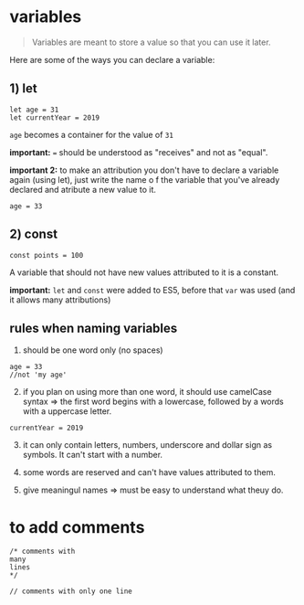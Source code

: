 
# variables
> Variables are meant to store a value so that you can use it later.

Here are some of the ways you can declare a variable:

## 1) let
```
let age = 31
let currentYear = 2019
```

`age` becomes a container for the value of `31` 

**important:** `=` should be understood as "receives" and not as "equal".

**important 2:** to make an attribution you don't have to declare a variable again (using let), just write the name o f the variable that you've already declared and atribute a new value to it. 

``` 
age = 33
```


## 2) const
```
const points = 100
```
A variable that should not have new values attributed to it is a constant.


**important:**  `let` and `const` were added to ES5, before that  `var` was used (and it allows many attributions) 

## rules when naming variables

1) should be one word only (no spaces)
``` 
age = 33
//not 'my age' 
```

2) if you plan on using more than one word, it should use camelCase syntax => the first word begins with a lowercase, followed by a words with a uppercase letter.
``` 
currentYear = 2019
```

3) it can only contain letters, numbers, underscore and dollar sign as symbols. It can't start with a number.

4) some words are reserved and can't have values attributed to them.

5) give meaningul names => must be easy to understand what theuy do.

# to add comments

```
/* comments with 
many 
lines
*/

// comments with only one line

```

